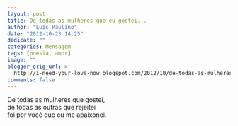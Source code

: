 ```yaml
---
layout: post
title: De todas as mulheres que eu gostei...
author: "Luís Paulino"
date: "2012-10-23 14:25"
dedicate: ""
categories: Mensagem
tags: [poesia, amor]
image: ""
blogger_orig_url: >-
  http://i-need-your-love-now.blogspot.com/2012/10/de-todas-as-mulheres-que-eu-gostei-de.html
comments: false
---
```


De todas as mulheres que gostei,\
de todas as outras que rejeitei\
foi por você que eu me apaixonei.
